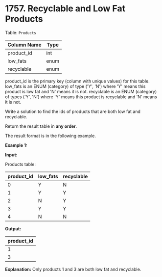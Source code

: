 # 1757. Recyclable and Low Fat Products

Table: `Products`

| Column Name | Type    |
| ----------- | ------- |
| product_id  | int     |
| low_fats    | enum    |
| recyclable  | enum    |

product_id is the primary key (column with unique values) for this table.
low_fats is an ENUM (category) of type ('Y', 'N') where 'Y' means this product is low fat and 'N' means it is not.
recyclable is an ENUM (category) of types ('Y', 'N') where 'Y' means this product is recyclable and 'N' means it is not.
 
Write a solution to find the ids of products that are both low fat and recyclable.

Return the result table in **any order**.

The result format is in the following example.

**Example 1:**

**Input:** 

Products table:

| product_id  | low_fats | recyclable |
| ----------- | -------- | ---------- |
| 0           | Y        | N          |
| 1           | Y        | Y          |
| 2           | N        | Y          |
| 3           | Y        | Y          |
| 4           | N        | N          |

**Output:**

| product_id  |
| ----------- |
| 1           |
| 3           |

**Explanation:** Only products 1 and 3 are both low fat and recyclable.